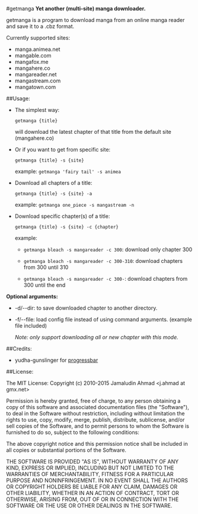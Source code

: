 #getmanga
**Yet another (multi-site) manga downloader.**

getmanga is a program to download manga from an online manga reader
and save it to a .cbz format.

Currently supported sites:

* manga.animea.net
* mangable.com
* mangafox.me
* mangahere.co
* mangareader.net
* mangastream.com
* mangatown.com

##Usage:
* The simplest way:

  `getmanga {title}`

  will download the latest chapter of that title from the default site
  (mangahere.co)

* Or if you want to get from specific site:

  `getmanga {title} -s {site}`

  example: `getmanga 'fairy tail' -s animea`

* Download all chapters of a title:

  `getmanga {title} -s {site} -a`

  example: `getmanga one_piece -s mangastream -n`

* Download specific chapter(s) of a title:

  `getmanga {title} -s {site} -c {chapter}`

   example:

   * `getmanga bleach -s mangareader -c 300`: download only chapter 300

   * `getmanga bleach -s mangareader -c 300-310`: download chapters
     from 300 until 310

   * `getmanga bleach -s mangareader -c 300-`: download chapters from
     300 until the end

**Optional arguments:**

* -d/--dir: to save downloaded chapter to another directory.
* -f/--file: load config file instead of using command arguments.
  (example file included)

  *Note: only support downloading all or new chapter with this mode.*

##Credits:
* yudha-gunslinger for [progressbar](http://gunslingerc0de.wordpress.com/2010/08/13/python-command-line-progress-bar/)

##License:

The MIT License:
Copyright (c) 2010-2015 Jamaludin Ahmad <j.ahmad at gmx.net>

Permission is hereby granted, free of charge, to any person obtaining a copy
of this software and associated documentation files (the "Software"), to deal
in the Software without restriction, including without limitation the rights
to use, copy, modify, merge, publish, distribute, sublicense, and/or sell
copies of the Software, and to permit persons to whom the Software is
furnished to do so, subject to the following conditions:

The above copyright notice and this permission notice shall be included in
all copies or substantial portions of the Software.

THE SOFTWARE IS PROVIDED "AS IS", WITHOUT WARRANTY OF ANY KIND, EXPRESS OR
IMPLIED, INCLUDING BUT NOT LIMITED TO THE WARRANTIES OF MERCHANTABILITY,
FITNESS FOR A PARTICULAR PURPOSE AND NONINFRINGEMENT. IN NO EVENT SHALL THE
AUTHORS OR COPYRIGHT HOLDERS BE LIABLE FOR ANY CLAIM, DAMAGES OR OTHER
LIABILITY, WHETHER IN AN ACTION OF CONTRACT, TORT OR OTHERWISE, ARISING FROM,
OUT OF OR IN CONNECTION WITH THE SOFTWARE OR THE USE OR OTHER DEALINGS IN
THE SOFTWARE.
